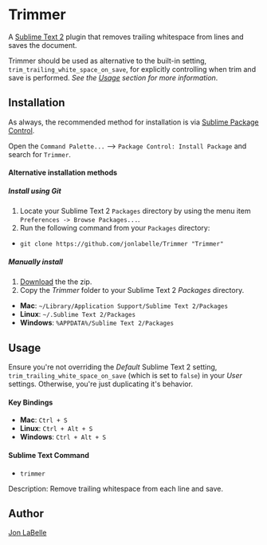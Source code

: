 Trimmer
=======

A [Sublime Text 2](http://www.sublimetext.com) plugin that removes trailing
whitespace from lines and saves the document.

Trimmer should be used as alternative to the built-in setting, `trim_trailing_white_space_on_save`, for explicitly controlling when trim and save is performed. *See the [Usage](#usage) section for more information*.

Installation
------------

As always, the recommended method for installation is via [Sublime Package Control](http://wbond.net/sublime_packages/package_control).

Open the `Command Palette...` --> `Package Control: Install Package` and search for `Trimmer`.

#### Alternative installation methods

##### Install using Git

1. Locate your Sublime Text 2 `Packages` directory by using the menu item `Preferences -> Browse Packages...`.
2. Run the following command from your `Packages` directory:
  - `git clone https://github.com/jonlabelle/Trimmer "Trimmer"`

##### Manually install

1. [Download](https://github.com/jonlabelle/Trimmer/zipball/master) the the zip.
2. Copy the *Trimmer* folder to your Sublime Text 2 *Packages* directory.
  - **Mac**: `~/Library/Application Support/Sublime Text 2/Packages`
  - **Linux**: `~/.Sublime Text 2/Packages`
  - **Windows**: `%APPDATA%/Sublime Text 2/Packages`

Usage
-----

Ensure you're not overriding the *Default* Sublime Text 2 setting, `trim_trailing_white_space_on_save` (which is set to `false`) in your *User* settings. Otherwise, you're just duplicating it's behavior.

#### Key Bindings

- **Mac**: `Ctrl + S`
- **Linux**: `Ctrl + Alt + S`
- **Windows**: `Ctrl + Alt + S`

#### Sublime Text Command

- `trimmer`

Description: Remove trailing whitespace from each line and save.

Author
------

[Jon LaBelle](http://jonlabelle.com)
